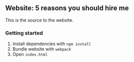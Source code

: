 ## Website: 5 reasons you should hire me

This is the source to the website.

### Getting started

1. Install dependencies with `npm install`
2. Bundle website with `webpack`
3. Open `index.html`
